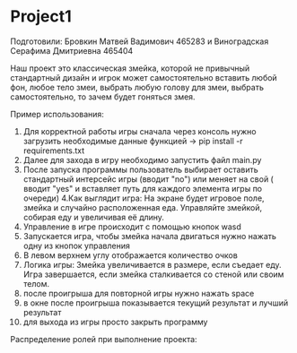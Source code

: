 # Project1
Подготовили: Бровкин Матвей Вадимович 465283 и Виноградская Серафима Дмитриевна 465404

Наш проект это классическая змейка, которой не привычный стандартный дизайн и игрок может самостоятельно вставить любой фон, любое тело змеи, выбрать любую голову для змеи, выбрать самостоятельно, то зачем будет гоняться змея. 

Пример использования: 
1. Для корректной работы игры сначала через консоль нужно загрузить необходимые данные функцией -> pip install -r requirements.txt
2. Далее для захода в игру необходимо запустить файл main.py
3. После запуска программы пользователь выбирает оставить стандартный интерсейс игры (вводит "no") или меняет на свой ( вводит "yes" и вставляет путь для каждого элемента игры по очереди)
4.Как выглядит игра:
На экране будет игровое поле, змейка и случайно расположенная еда.
Управляйте змейкой, собирая еду и увеличивая её длину.
5. Управление в игре происходит с помощью кнопок wasd
6. Запускается игра, чтобы змейка начала двигаться нужно нажать одну из кнопок управления
7. В левом верхнем углу отображается количество очков
8. Логика игры:
Змейка увеличивается в размере, если съедает еду.
Игра завершается, если змейка сталкивается со стеной или своим телом.
9. после проигрыша для повторной игры нужно нажать space
10. в окне после проигрыша показывается текущий результат и лучший результат
11. для выхода из игры просто закрыть программу

Распределение ролей при выполнение проекта:
